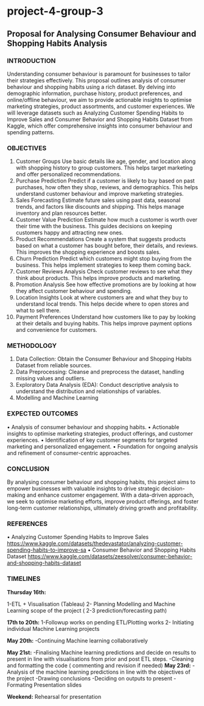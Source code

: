 # project-4-group-3
## Proposal for Analysing Consumer Behaviour and Shopping Habits Analysis
### INTRODUCTION
Understanding consumer behaviour is paramount for businesses to tailor their strategies effectively. This proposal outlines analysis of consumer behaviour and shopping habits using a rich dataset. By delving into demographic information, purchase history, product preferences, and online/offline behaviour, we aim to provide actionable insights to optimise marketing strategies, product assortments, and customer experiences.
We will leverage datasets such as Analyzing Customer Spending Habits to Improve Sales and Consumer Behavior and Shopping Habits Dataset from Kaggle, which offer comprehensive insights into consumer behaviour and spending patterns.
### OBJECTIVES
1. Customer Groups
 Use basic details like age, gender, and location along with shopping history to group customers. This helps target marketing and offer personalized recommendations.
2. Purchase Prediction
 Predict if a customer is likely to buy based on past purchases, how often they shop, reviews, and demographics. This helps understand customer behaviour and improve marketing strategies.
3. Sales Forecasting
Estimate future sales using past data, seasonal trends, and factors like discounts and shipping. This helps manage inventory and plan resources better.
4. Customer Value Prediction
Estimate how much a customer is worth over their time with the business. This guides decisions on keeping customers happy and attracting new ones.
5. Product Recommendations
 Create a system that suggests products based on what a customer has bought before, their details, and reviews. This improves the shopping experience and boosts sales.
6. Churn Prediction
Predict which customers might stop buying from the business. This helps implement strategies to keep them coming back.
7. Customer Reviews Analysis
 Check customer reviews to see what they think about products. This helps improve products and marketing.
8. Promotion Analysis
See how effective promotions are by looking at how they affect customer behaviour and spending.
9. Location Insights
Look at where customers are and what they buy to understand local trends. This helps decide where to open stores and what to sell there.
10. Payment Preferences
 Understand how customers like to pay by looking at their details and buying habits. This helps improve payment options and convenience for customers.
### METHODOLOGY 
1.	Data Collection: Obtain the Consumer Behaviour and Shopping Habits Dataset from reliable sources.
2.	Data Preprocessing: Cleanse and preprocess the dataset, handling missing values and outliers.
3.	Exploratory Data Analysis (EDA): Conduct descriptive analysis to understand the distribution and relationships of variables.
4.	Modelling and Machine Learning
### EXPECTED OUTCOMES
• Analysis of consumer behaviour and shopping habits.
• Actionable insights to optimise marketing strategies, product offerings, and customer experiences.
• Identification of key customer segments for targeted marketing and personalized engagement.
• Foundation for ongoing analysis and refinement of consumer-centric approaches.
### CONCLUSION
By analysing consumer behaviour and shopping habits, this project aims to empower businesses with valuable insights to drive strategic decision-making and enhance customer engagement. 
With a data-driven approach, we seek to optimise marketing efforts, improve product offerings, and foster long-term customer relationships, ultimately driving growth and profitability.
### REFERENCES
•	Analyzing Customer Spending Habits to Improve Sales
https://www.kaggle.com/datasets/thedevastator/analyzing-customer-spending-habits-to-improve-sa
•	Consumer Behavior and Shopping Habits Dataset
https://www.kaggle.com/datasets/zeesolver/consumer-behavior-and-shopping-habits-dataset 
### TIMELINES
**Thursday 16th:**

1-ETL + Visualisation (Tableau)
2- Planning Modelling and Machine Learning scope of the project ( 2-3 prediction/forecasting path)

**17th to 20th:**
1-Followup works on pending ETL/Plotting works
2- Initiating individual Machine Learning projects

**May 20th:**
-Continuing Machine learning collaboratively

**May 21st:**
-Finalising Machine learning predictions and decide on results to present in line with visualisations from prior and post ETL steps.
-Cleaning and formatting the code ( commenting and revision if needed)
**May 23rd:**
-Analysis of the machine learning predictions in line with the objectives of the project
-Drawing conclusions
-Deciding on outputs to present
-Formating Presentation slides

**Weekend:** Rehearsal for presentation

